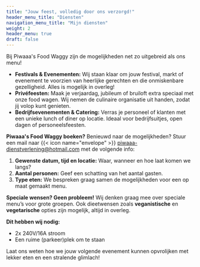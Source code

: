 ```yaml
---
title: "Jouw feest, volledig door ons verzorgd!"
header_menu_title: "Diensten"
navigation_menu_title: "Mijn diensten"
weight: 2
header_menu: true
draft: false
---
```

Bij Piwaaa's Food Waggy zijn de mogelijkheden net zo uitgebreid als ons menu! 

* **Festivals & Evenementen:** Wij staan klaar om jouw festival, markt of evenement te voorzien van heerlijke gerechten en die onmiskenbare gezelligheid. Alles is mogelijk in overleg!
* **Privéfeesten:** Maak je verjaardag, jubileum of bruiloft extra speciaal met onze food wagen. Wij nemen de culinaire organisatie uit handen, zodat jij volop kunt genieten.
* **Bedrijfsevenementen & Catering:** Verras je personeel of klanten met een unieke lunch of diner op locatie. Ideaal voor bedrijfsuitjes, open dagen of personeelsfeesten.

**Piwaaa's Food Waggy boeken?**
Benieuwd naar de mogelijkheden? Stuur een mail naar {{< icon name="envelope" >}} piwaaa-dienstverlening@hotmail.com met de volgende info:
1.  **Gewenste datum, tijd en locatie:** Waar, wanneer en hoe laat komen we langs?
2.  **Aantal personen:** Geef een schatting van het aantal gasten.
3.  **Type eten:** We bespreken graag samen de mogelijkheden voor een op maat gemaakt menu.

**Speciale wensen? Geen probleem!**
Wij denken graag mee over speciale menu’s voor grote groepen. Ook dieetwensen zoals **veganistische** en **vegetarische** opties zijn mogelijk, altijd in overleg.

**Dit hebben wij nodig:**
* 2x 240V/16A stroom
* Een ruime (parkeer)plek om te staan

Laat ons weten hoe we jouw volgende evenement kunnen opvrolijken met lekker eten en een stralende glimlach!